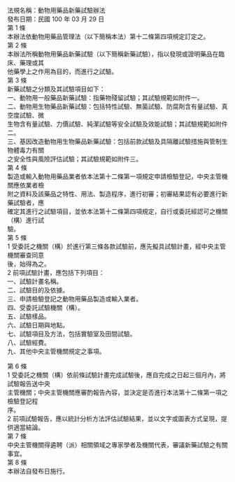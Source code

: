 法規名稱：動物用藥品新藥試驗辦法  
發布日期：民國 100 年 03 月 29 日  
第 1 條  
本辦法依動物用藥品管理法（以下簡稱本法）第十二條第四項規定訂定之。  
第 2 條  
本辦法所稱動物用藥品新藥試驗（以下簡稱新藥試驗），指以發現或證明藥品在臨床、藥理或其  
他藥學上之作用為目的，而進行之試驗。  
第 3 條  
新藥試驗之分類及其試驗項目如下：  
一、動物用一般藥品新藥試驗：指藥物殘留試驗；其試驗規範如附件一。  
二、動物用生物藥品新藥試驗：包括特性試驗、無菌試驗、防腐劑含有量試驗、真空度試驗、微  
生物含有量試驗、力價試驗、純潔試驗等安全試驗及效能試驗；其試驗規範如附件二。  
三、基因改造動物用生物藥品新藥試驗：包括前款試驗及具隔離試驗措施與管制生物體毒力有關  
之安全性與風險評估試驗；其試驗規範如附件三。  
第 4 條  
製造或輸入動物用藥品業者依本法第十二條第一項規定申請檢驗登記，中央主管機關應依業者檢  
附之資料及該藥品之特性、用法、製造程序，進行初審；初審結果認有必要進行新藥試驗者，應  
確定其進行之試驗項目，並依本法第十二條第四項規定，自行或委託經認可之機關（構）進行試  
驗。  
第 5 條  
1 受委託之機關（構）於進行第三條各款試驗前，應先擬具試驗計畫，經中央主管機關審查同意  
後，始得為之。  
2 前項試驗計畫，應包括下列項目：  
一、試驗計畫名稱。  
二、試驗目的及依據。  
三、申請檢驗登記之動物用藥品製造或輸入業者。  
四、受委託試驗機關（構）。  
五、試驗樣品。  
六、試驗日期與地點。  
七、試驗項目及方法，包括實驗室及田間試驗。  
八、試驗經費。  
九、其他中央主管機關規定之事項。  


第 6 條  
1 受委託之機關（構）依前條試驗計畫完成試驗後，應自完成之日起三個月內，將試驗報告送中央  
主管機關；中央主管機關應審酌報告內容，並決定是否進行本法第十二條第一項之檢驗登記程  
序。  
2 前項試驗報告，應以統計分析方法評估試驗結果，並以文字或圖表方式呈現，提供適當結論。  
第 7 條  
中央主管機關得遴聘（派）相關領域之專家學者及機關代表，審議新藥試驗之有關事宜。  
第 8 條  
本辦法自發布日施行。  


